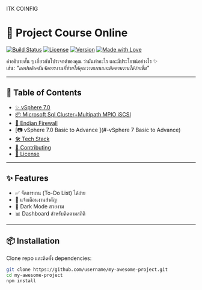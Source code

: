 ITK COINFIG 
# 🚀 Project Course Online

[![Build Status](https://img.shields.io/badge/build-passing-brightgreen)](#)
[![License](https://img.shields.io/badge/license-MIT-blue)](#)
[![Version](https://img.shields.io/badge/version-1.0.0-orange)](#)
[![Made with Love](https://img.shields.io/badge/made%20with-%E2%9D%A4-red)](#)

คำอธิบายสั้น ๆ เกี่ยวกับโปรเจกต์ของคุณ ว่ามันทำอะไร และมีประโยชน์อย่างไร ✨  
เช่น: *"แอปพลิเคชันจัดการงานที่ช่วยให้คุณวางแผนและติดตามงานได้ง่ายขึ้น"*  

---

## 📑 Table of Contents
- [✨ vSphere 7.0](#-vSphere)
- [📦 Microsoft Sql Cluster+Multipath MPIO iSCSI ](#-MSSQL)
- [🚀 Endian Firewall](#-Endian)
- [📷 vSphere 7.0 Basic to Advance ](#-vSphere 7 Basic to Advance)
- [🛠 Tech Stack](#-tech-stack)
- [🤝 Contributing](#-contributing)
- [📄 License](#-license)

---

## ✨ Features
- ✅ จัดการงาน (To-Do List) ได้ง่าย
- 🔔 แจ้งเตือนงานสำคัญ
- 🌙 Dark Mode สวยงาม
- 📊 Dashboard สำหรับติดตามสถิติ

---

## 📦 Installation

Clone repo และติดตั้ง dependencies:

```bash
git clone https://github.com/username/my-awesome-project.git
cd my-awesome-project
npm install
